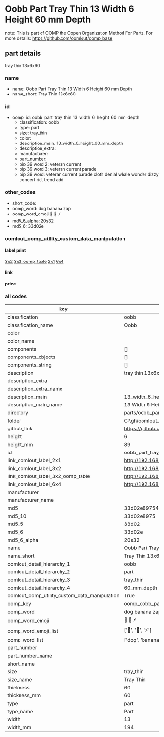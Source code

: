 # Oobb Part Tray Thin 13 Width 6 Height 60 mm Depth  

note: This is part of OOMP the Oopen Organization Method For Parts. For more details: https://github.com/oomlout/oomp_base

##  part details
  



tray thin 13x6x60



### name
* name: Oobb Part Tray Thin 13 Width 6 Height 60 mm Depth
* name_short: Tray Thin 13x6x60 
### id
* oomp_id: oobb_part_tray_thin_13_width_6_height_60_mm_depth
  * classification: oobb
  * type: part
  * size: tray_thin
  * color: 
  * description_main: 13_width_6_height_60_mm_depth
  * description_extra: 
  * manufacturer: 
  * part_number: 
  * bip 39 word 2: veteran current
  * bip 39 word 3: veteran current parade
  * bip 39 word: veteran current parade cloth denial whale wonder dizzy concert riot trend add

### other_codes
* short_code: 
* oomp_word: dog banana zap
* oomp_word_emoji :dog: :banana: :zap:
* md5_6_alpha: 20s32
* md5_6: 33d02e






### oomlout_oomp_utility_custom_data_manipulation
#### label print
[3x2](http://192.168.1.245:1112/?label=oomp%2020s32)
[3x2_oomp_table](http://192.168.1.108:1112/?label=oomp%2020s32)
[2x1](http://192.168.1.242:1112/?label=oomp%2020s32)
[6x4](http://192.168.1.55:1112/?label=oomp%2020s32)    

#### link

                              

#### price







### all codes 
| key | value |  
| --- | --- |  
| classification | oobb |  
| classification_name | Oobb |  
| color |  |  
| color_name |  |  
| components | [] |  
| components_objects | [] |  
| components_string | [] |  
| description | tray thin 13x6x60 |  
| description_extra |  |  
| description_extra_name |  |  
| description_main | 13_width_6_height_60_mm_depth |  
| description_main_name | 13 Width 6 Height 60 mm Depth |  
| directory | parts/oobb_part_tray_thin_13_width_6_height_60_mm_depth |  
| folder | C:\gh\oomlout_oobb_version_4_generated_parts\parts\oobb_part_tray_thin_13_width_6_height_60_mm_depth |  
| github_link | https://github.com/oomlout/oomlout_oomp_part_src/tree/main/parts/oobb_part_tray_thin_13_width_6_height_60_mm_depth |  
| height | 6 |  
| height_mm | 89 |  
| id | oobb_part_tray_thin_13_width_6_height_60_mm_depth |  
| link_oomlout_label_2x1 | http://192.168.1.242:1112/?label=oomp%2020s32 |  
| link_oomlout_label_3x2 | http://192.168.1.245:1112/?label=oomp%2020s32 |  
| link_oomlout_label_3x2_oomp_table | http://192.168.1.108:1112/?label=oomp%2020s32 |  
| link_oomlout_label_6x4 | http://192.168.1.55:1112/?label=oomp%2020s32 |  
| manufacturer |  |  
| manufacturer_name |  |  
| md5 | 33d02e8975403fa3e69d32bd400d8799 |  
| md5_10 | 33d02e8975 |  
| md5_5 | 33d02 |  
| md5_6 | 33d02e |  
| md5_6_alpha | 20s32 |  
| name | Oobb Part Tray Thin 13 Width 6 Height 60 mm Depth |  
| name_short | Tray Thin 13x6x60  |  
| oomlout_detail_hierarchy_1 | oobb |  
| oomlout_detail_hierarchy_2 | part |  
| oomlout_detail_hierarchy_3 | tray_thin |  
| oomlout_detail_hierarchy_4 | 60_mm_depth |  
| oomlout_oomp_utility_custom_data_manipulation | True |  
| oomp_key | oomp_oobb_part_tray_thin_13_width_6_height_60_mm_depth |  
| oomp_word | dog banana zap |  
| oomp_word_emoji | :dog: :banana: :zap: |  
| oomp_word_emoji_list | [':dog:', ':banana:', ':zap:'] |  
| oomp_word_list | ['dog', 'banana', 'zap'] |  
| part_number |  |  
| part_number_name |  |  
| short_name |  |  
| size | tray_thin |  
| size_name | Tray Thin |  
| thickness | 60 |  
| thickness_mm | 60 |  
| type | part |  
| type_name | Part |  
| width | 13 |  
| width_mm | 194 |  
